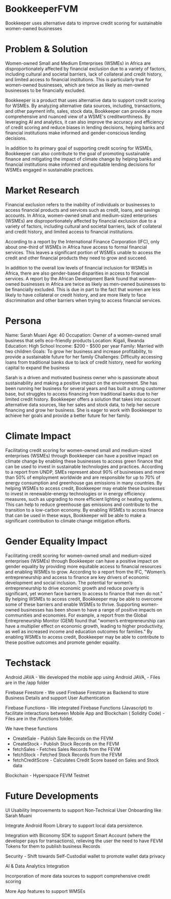 # BookkeeperFVM
Bookkeeper uses alternative data to improve credit scoring for sustainable women-owned businesses

# Problem & Solution
Women-owned Small and Medium Enterprises (WSMEs) in Africa are disproportionately affected by financial exclusion due to a variety of factors, including cultural and societal barriers, lack of collateral and credit history, and limited access to financial institutions. This is particularly true for women-owned businesses, which are twice as likely as men-owned businesses to be financially excluded.

Bookkeeper is a product that uses alternative data to support credit scoring for WSMEs. By analyzing alternative data sources, including, transactions, and other payment info, sales, stock data, Bookkeeper can provide a more comprehensive and nuanced view of a WSME's creditworthiness. By leveraging AI and analytics, it can also improve the accuracy and efficiency of credit scoring and reduce biases in lending decisions, helping banks and financial institutions make informed and gender-conscious lending decisions.

In addition to its primary goal of supporting credit scoring for WSMEs, Bookkeeper can also contribute to the goal of promoting sustainable finance and mitigating the impact of climate change by helping banks and financial institutions make informed and equitable lending decisions for WSMEs engaged in sustainable practices.

# Market Research
Financial exclusion refers to the inability of individuals or businesses to access financial products and services such as credit, loans, and savings accounts. In Africa, women-owned small and medium-sized enterprises (WSMEs) are disproportionately affected by financial exclusion due to a variety of factors, including cultural and societal barriers, lack of collateral and credit history, and limited access to financial institutions.

According to a report by the International Finance Corporation (IFC), only about one-third of WSMEs in Africa have access to formal financial services. This leaves a significant portion of WSMEs unable to access the credit and other financial products they need to grow and succeed.

In addition to the overall low levels of financial inclusion for WSMEs in Africa, there are also gender-based disparities in access to financial services. A report by the African Development Bank found that women-owned businesses in Africa are twice as likely as men-owned businesses to be financially excluded. This is due in part to the fact that women are less likely to have collateral or credit history, and are more likely to face discrimination and other barriers when trying to access financial services.

# Persona

Name: Sarah Muani
Age: 40
Occupation: Owner of a women-owned small business that sells eco-friendly products
Location: Kigali, Rwanda
Education: High School
Income: $200 - $500 per year
Family: Married with two children
Goals: To grow her business and increase profitability, to provide a sustainable future for her family
Challenges: Difficulty accessing loans from traditional banks due to lack of credit history, need for working capital to expand the business

Sarah is a driven and motivated business owner who is passionate about sustainability and making a positive impact on the environment. She has been running her business for several years and has built a strong customer base, but struggles to access financing from traditional banks due to her limited credit history. Bookkeeper offers a solution that takes into account alternative data sources, like her sales and stock data, to help her secure financing and grow her business. She is eager to work with Bookkeeper to achieve her goals and provide a better future for her family.


# Climate Impact
Facilitating credit scoring for women-owned small and medium-sized
enterprises (WSMEs) through Bookkeeper can have a positive
impact on climate change by enabling these businesses to access
green finance that can be used to invest in sustainable technologies
and practices. According to a report from UNDP, SMEs represent
about 90% of businesses and more than 50% of employment
worldwide and are responsible for up to 70% of energy consumption
and greenhouse gas emissions in many countries. By helping
WSMEs to access credit, Bookkeeper may enable these businesses
to invest in renewable-energy technologies or in energy efficiency
measures, such as upgrading to more efficient lighting or heating
systems. This can help to reduce greenhouse gas emissions and
contribute to the transition to a low-carbon economy. By enabling
WSMEs to access finance that can be used in these ways,
Bookkeeper will be able to make a significant contribution to climate
change mitigation efforts.

# Gender Equality Impact

Facilitating credit scoring for women-owned small and medium-sized
enterprises (WSMEs) through Bookkeeper can have a positive
impact on gender equality by providing more equitable access to
financial resources and enabling WSMEs to grow. According to a
report from the IFC, "Women’s entrepreneurship and access to
finance are key drivers of economic development and social
inclusion. The potential for women’s entrepreneurship to drive
economic growth and reduce poverty is significant, yet women face
barriers to access to finance that men do not." By helping WSMEs to
access credit, Bookkeeper may be able to overcome some of these
barriers and enable WSMEs to thrive.
Supporting women-owned businesses has been shown to have a
range of positive impacts on communities and economies. For
example, a report from the Global Entrepreneurship Monitor (GEM)
found that "women’s entrepreneurship can have a multiplier effect on
economic growth, leading to higher productivity, as well as increased
income and education outcomes for families." By enabling WSMEs to
access credit, Bookkeeper may be able to contribute to these
positive outcomes and promote gender equality.

# Techstack
Android JAVA - We developed the mobile app using Android JAVA, - Files are in the /app folder

Firebase Firestore - We used Firebase Firestore as Backend to store Business Details and support User Authentication

Firebase Functions - We integrated Firebase Functions (Javascript) to facilitate interactions between Mobile App and Blockchain ( Solidity Code) - Files are in the /functions folder.

We have these functions
- CreateSale - Publish Sale Records on the FEVM
- CreateStock - Publish Stock Records on the FEVM
- fetchSales - Fetches Sales Records from the FEVM
- fetchStock - Fetched Stock Records from the FEVM
- fetchCreditScore - Calculates Credit Score based on Sales and Stock data

Blockchain - Hyperspace FEVM Testnet

# Future Developments

UI Usability Improvements to support Non-Technical User Onboarding like Sarah Muani

Integrate Android Room Library to support local data persistence.

Integration with Biconomy SDK to support Smart Account (where the developer pays for transactions), relieving the user the need to have FEVM Tokens for them to publish business Records

Security - Shift towards Self-Custodial wallet to promote wallet data privacy

AI & Data Analytics Integration

Incorporation of more data sources to support comprehensive credit scoring

More App features to support WMSEs